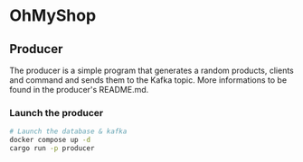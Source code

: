 # OhMyShop

## Producer

The producer is a simple program that generates a random products, clients and command and sends them to the Kafka topic. More informations to be found in the producer's README.md.

### Launch the producer
```bash
# Launch the database & kafka
docker compose up -d
cargo run -p producer
```